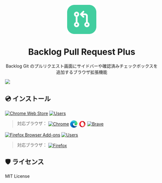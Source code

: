 <p align="center"><img src="assets/icon.png" width="96"></p>
<h1 align="center">Backlog Pull Request Plus</h1>

<p align="center">
Backlog Git のプルリクエスト画面にサイドバーや確認済みチェックボックスを追加するブラウザ拡張機能
</p>

![](media/screenshot.png)

## 💿 インストール

[link-chrome]: https://chromewebstore.google.com/detail/cpafengiapnopbnidfckgambaieonckn 'Chrome Web Store'
[link-firefox]: https://addons.mozilla.org/ja/firefox/addon/backlog-pull-request-plus/ 'Firefox Browser Add-ons'

[<img src="https://img.shields.io/chrome-web-store/v/cpafengiapnopbnidfckgambaieonckn?style=for-the-badge&logo=Google%20Chrome&logoColor=ffffff&label=Chrome%20Web%20Store&color=4285F4" alt="Chrome Web Store" valign="middle">][link-chrome]
[<img src="https://img.shields.io/chrome-web-store/users/cpafengiapnopbnidfckgambaieonckn?style=for-the-badge" alt="Users" valign="middle">][link-chrome]

> 対応ブラウザ：
[<img src="https://raw.githubusercontent.com/alrra/browser-logos/90fdf03c/src/chrome/chrome.svg" width="24" alt="Chrome" valign="middle">][link-chrome]
[<img src="https://raw.githubusercontent.com/alrra/browser-logos/90fdf03c/src/edge/edge.svg" width="24" alt="Edge" valign="middle">][link-chrome]
[<img src="https://raw.githubusercontent.com/alrra/browser-logos/90fdf03c/src/opera/opera.svg" width="24" alt="Opera" valign="middle">][link-chrome]
[<img src="https://raw.githubusercontent.com/alrra/browser-logos/90fdf03c/src/brave/brave.svg" width="24" alt="Brave" valign="middle">][link-chrome]

[<img src="https://img.shields.io/amo/v/backlog-pull-request-plus?style=for-the-badge&logo=Firefox&logoColor=ffffff&label=Firefox%20Browser%20Add-ons&color=722291" alt="Firefox Browser Add-ons" valign="middle">][link-firefox]
[<img src="https://img.shields.io/amo/users/backlog-pull-request-plus?style=for-the-badge" alt="Users" valign="middle">][link-firefox]

> 対応ブラウザ：
[<img src="https://raw.githubusercontent.com/alrra/browser-logos/90fdf03c/src/firefox/firefox.svg" width="24" alt="Firefox" valign="middle">][link-firefox]

## 🛡️ ライセンス

MIT License
